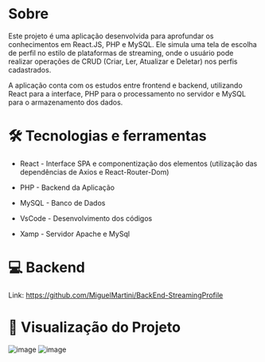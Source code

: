 # Sobre
Este projeto é uma aplicação desenvolvida para aprofundar os conhecimentos em React.JS, PHP e MySQL. Ele simula uma tela de escolha de perfil no estilo de plataformas de streaming, onde o usuário pode realizar operações de CRUD (Criar, Ler, Atualizar e Deletar) nos perfis cadastrados.

A aplicação conta com os estudos entre frontend e backend, utilizando React para a interface, PHP para o processamento no servidor e MySQL para o armazenamento dos dados.
# 🛠️ Tecnologias e ferramentas
- React - Interface SPA e componentização dos elementos (utilização das dependências de Axios e React-Router-Dom)
- PHP - Backend da Aplicação
- MySQL - Banco de Dados
  
- VsCode - Desenvolvimento dos códigos
- Xamp - Servidor Apache e MySql

# 💻 Backend 
Link: https://github.com/MiguelMartini/BackEnd-StreamingProfile
# 🚀 Visualização do Projeto
![image](https://github.com/user-attachments/assets/c738262c-ddf5-4dd2-8f6d-2562760dda77)
![image](https://github.com/user-attachments/assets/f1486017-242b-487e-8852-9f058e1b8894)

